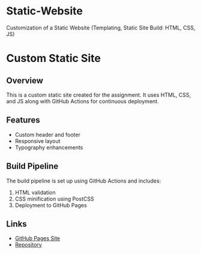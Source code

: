 # Static-Website
Customization of a Static Website (Templating, Static Site Build: HTML, CSS, JS)

# Custom Static Site

## Overview
This is a custom static site created for the assignment. It uses HTML, CSS, and JS along with GitHub Actions for continuous deployment.

## Features
- Custom header and footer
- Responsive layout
- Typography enhancements

## Build Pipeline
The build pipeline is set up using GitHub Actions and includes:
1. HTML validation
2. CSS minification using PostCSS
3. Deployment to GitHub Pages

## Links
- [GitHub Pages Site](https://your-username.github.io/your-repo-name)
- [Repository](https://github.com/your-username/your-repo-name)
